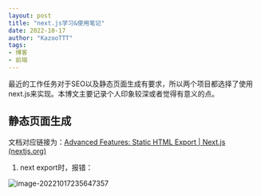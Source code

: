 ```yaml
---
layout: post
title: "next.js学习&使用笔记"
date: 2022-10-17
author: "KazooTTT"
tags:
- 博客
- 前端
---
```


最近的工作任务对于SEO以及静态页面生成有要求，所以两个项目都选择了使用next.js来实现。本博文主要记录个人印象较深或者觉得有意义的点。



## 静态页面生成

文档对应链接为：[Advanced Features: Static HTML Export | Next.js (nextjs.org)](https://nextjs.org/docs/advanced-features/static-html-export)



1. next export时，报错：

![image-20221017235647357](https://kazoottt-1256684243.cos.ap-chengdu.myqcloud.com/2022-10-17-155647.png)